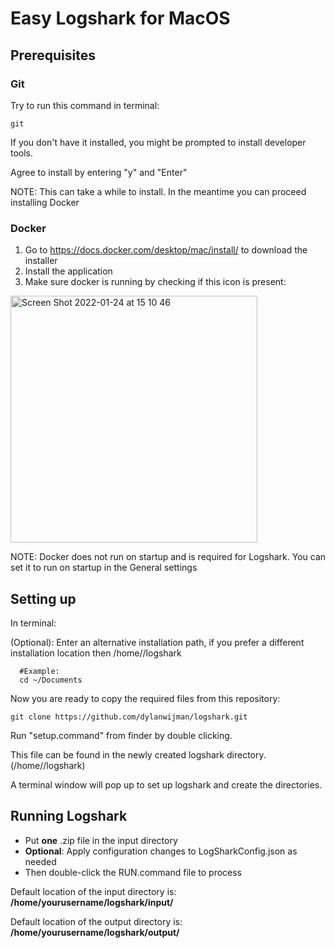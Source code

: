 # Easy Logshark for MacOS

## Prerequisites 
### Git
Try to run this command in terminal: 
```
git
```
If you don't have it installed, you might be prompted to install developer tools.

Agree to install by entering "y" and "Enter"

NOTE: This can take a while to install.
In the meantime you can proceed installing Docker

### Docker
1. Go to https://docs.docker.com/desktop/mac/install/ to download the installer
2. Install the application
3. Make sure docker is running by checking if this icon is present:
<img width="395" alt="Screen Shot 2022-01-24 at 15 10 46" src="https://user-images.githubusercontent.com/6339819/150816789-20b8c7f3-52cf-4097-803d-470576bba8cc.png">

NOTE: Docker does not run on startup and is required for Logshark.
You can set it to run on startup in the General settings

## Setting up
In terminal:

(Optional): Enter an alternative installation path, if you prefer a different installation location then /home/<youruser>/logshark
```
  #Example:
  cd ~/Documents
```
Now you are ready to copy the required files from this repository:
```
git clone https://github.com/dylanwijman/logshark.git
```
Run "setup.command" from finder by double clicking.
  
This file can be found in the newly created logshark directory. (/home/<youruser>/logshark)
  
A terminal window will pop up to set up logshark and create the directories.

## Running Logshark
- Put <b>one</b> .zip file in the input directory
- <b>Optional</b>: Apply configuration changes to LogSharkConfig.json as needed
- Then double-click the RUN.command file to process
  
Default location of the input directory is: <b>/home/yourusername/logshark/input/ </b>
  
Default location of the output directory is: <b>/home/yourusername/logshark/output/ </b>
